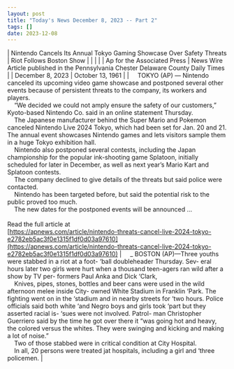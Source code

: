 ```yaml
---
layout: post
title: "Today's News December 8, 2023 -- Part 2"
tags: []
date: 2023-12-08
---
```


| Nintendo Cancels Its Annual Tokyo Gaming Showcase Over Safety Threats | Riot Follows Boston Show |
|  |  |
| Ap for the Associated Press | News Wire Article published in the Pennsylvania Chester Delaware County Daily Times |
| December 8, 2023 | October 13, 1961 |
| &nbsp;&nbsp;&nbsp;&nbsp;TOKYO (AP) — Nintendo canceled its upcoming video game showcase and postponed several other events because of persistent threats to the company, its workers and players.<br>&nbsp;&nbsp;&nbsp;&nbsp;“We decided we could not amply ensure the safety of our customers,” Kyoto-based Nintendo Co. said in an online statement Thursday.<br>&nbsp;&nbsp;&nbsp;&nbsp;The Japanese manufacturer behind the Super Mario and Pokemon canceled Nintendo Live 2024 Tokyo, which had been set for Jan. 20 and 21. The annual event showcases Nintendo games and lets visitors sample them in a huge Tokyo exhibition hall.<br>&nbsp;&nbsp;&nbsp;&nbsp;Nintendo also postponed several contests, including the Japan championship for the popular ink-shooting game Splatoon, initially scheduled for later in December, as well as next year’s Mario Kart and Splatoon contests.<br>&nbsp;&nbsp;&nbsp;&nbsp;The company declined to give details of the threats but said police were contacted.<br>&nbsp;&nbsp;&nbsp;&nbsp;Nintendo has been targeted before, but said the potential risk to the public proved too much.<br>&nbsp;&nbsp;&nbsp;&nbsp;The new dates for the postponed events will be announced ...<br><br>Read the full article at<br>[https://apnews.com/article/nintendo-threats-cancel-live-2024-tokyo-e2782eb5ac3f0e1315f1df0d03a97610](https://apnews.com/article/nintendo-threats-cancel-live-2024-tokyo-e2782eb5ac3f0e1315f1df0d03a97610) | &nbsp;&nbsp;&nbsp;&nbsp;_ BOSTON (AP)—Three youths were stabbed in a riot at a foot- ‘ball doubleheader Thursday. Sev- eral hours later two girls were hurt when a thousand teen-agers ran wild after a show by TV per- formers Paul Anka and Dick ‘Clark,<br>&nbsp;&nbsp;&nbsp;&nbsp;Knives, pipes, stones, bottles and beer cans were used in the wild afternoon melee inside City- owned White Stadium in Franklin ‘Park. The fighting went on in the ‘stadium and in nearby streets for ‘two hours.   Police officials said both white ‘and Negro boys and girls took ‘part but they asserted racial is- ‘sues were not involved. Patrol- man Christopher Guerriero said by the time he got over there it “was going hot and heavy, the colored versus the whites. They were swinging and kicking and making a lot of noise.”<br>&nbsp;&nbsp;&nbsp;&nbsp;Two of those stabbed were in critical condition at City Hospital.<br>&nbsp;&nbsp;&nbsp;&nbsp;In all, 20 persons were treated jat hospitals, including a girl and ‘three policemen.  |